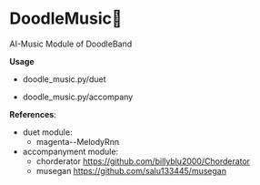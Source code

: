 # DoodleMusic🎵
AI-Music Module of DoodleBand

**Usage**

- doodle_music.py/duet

- doodle_music.py/accompany


**References**:

- duet module:
  - magenta--MelodyRnn
- accompanyment module:
  - chorderator  https://github.com/billyblu2000/Chorderator
  - musegan  https://github.com/salu133445/musegan
